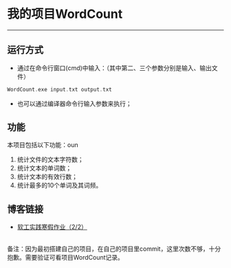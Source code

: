 # 我的项目WordCount
---
## 运行方式
* 通过在命令行窗口(cmd)中输入：（其中第二、三个参数分别是输入、输出文件）
```c++
WordCount.exe input.txt output.txt
```
* 也可以通过编译器命令行输入参数来执行；

## 功能
本项目包括以下功能：oun
1. 统计文件的文本字符数；
2. 统计文本的单词数；
3. 统计文本的有效行数；
3. 统计最多的10个单词及其词频。

##  博客链接
* [软工实践寒假作业（2/2）](https://www.cnblogs.com/Euphoria0133/p/14464026.html)
<br/>
备注：因为最初搭建自己的项目，在自己的项目里commit，这里次数不够，十分抱歉。需要验证可看项目WordCount记录。

